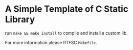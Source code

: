 # A Simple Template of C Static Library

run `make && make install` to compile and install a custom lib.

For more information please RTFSC `Makefile`.
